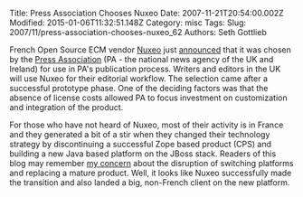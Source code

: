 Title: Press Association Chooses Nuxeo
Date: 2007-11-21T20:54:00.002Z
Modified: 2015-01-06T11:32:51.148Z
Category: misc
Tags: 
Slug: 2007/11/press-association-chooses-nuxeo_62
Authors: Seth Gottlieb

French Open Source ECM vendor [Nuxeo](http://www.nuxeo.com) just [announced](http://www.nuxeo.com/en/news/press-association/) that it was chosen by the [Press Association](http://www.pressassociation.co.uk/) (PA - the national news agency of the UK and Ireland) for use in PA's publication process. Writers and editors in the UK will use Nuxeo for their editorial workflow. The selection came after a successful prototype phase. One of the deciding factors was that the absence of license costs allowed PA to focus investment on customization and integration of the product.

  

For those who have not heard of Nuxeo, most of their activity is in France and they generated a bit of a stir when they changed their technology strategy by discontinuing a successful Zope based product (CPS) and building a new Java based platform on the JBoss stack. Readers of this blog may remember [my concern](http://contenthere.blogspot.com/2006/09/nuxeo-cps-switching-to-java.html) about the disruption of switching platforms and replacing a mature product. Well, it looks like Nuxeo successfully made the transition and also landed a big, non-French client on the new platform.

  
  
